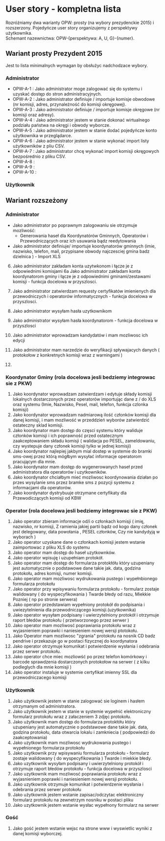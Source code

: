 # User story - kompletna lista 
Rozróżniamy dwa warianty OPW: prosty (na wybory prezydenckie 2015) i rozszerzony. Pojedyńcze user story organizujemy z perspektywy użytkownika.  
Schemant nazewnictwa: OPW-{perspektywa: A, U, G}-{numer}. 


## Wariant prosty Prezydent 2015 
Jest to lista minimalnych wymagan by obsłużyc nadchodzace wybory. 

### Administrator
* OPW-A-1 : Jako administrator moge zalogować się do systemu i uzyskać dostęp do stron administracyjnych.
* OPW-A-2 : Jako administrator definiuje / importuje komisje obwodowe (nr komisji, adres, przynależność do komisji okręgowej).
* OPW-A-3 : Jako administrator definiuje / importuje komisje okręgowe (nr komisji oraz adresy).
* OPW-A-4 : Jako administrator jestem w stanie dokonać wirtualnego podziału państwa na okręgi i obwody wyborcze. 
* OPW-A-5 : Jako administrator jestem w stanie dodać pojedyńcze konto użytkownika w przeglądarce. 
* OPW-A-6 : Jako administrator jestem w stanie wykonać import listy użytkowników z pliu CSV.
* OPW-A-7 : Jako administrator chcę wykonać import komisji okręgowych bezpośrednio z pliku CSV. 
* OPW-A-8 : 
* OPW-A-9 : 
* OPW-A-10 : 


### Użytkownik 




## Wariant rozszeżony
 

### Administrator 
* Jako administrator po poprawnym zalogowaniu sie otrzymuje mozliwość:
  * Generowania haseł dla Koordynatórów Gminnych, Operatorów i Przewodniczących oraz ich usuwania bądz reedytowania
* Jako administrator definiuje/ importuje koordynatorów gminnych (imie, nazwisko, telefon, mail, przypisane obwody najczesciej gmina badz dzielnica ) - Import XLS
6. Jako administrator zakładam konta  uzytwkonom  i łącze je z odpowiednimi komisjami
6a  Jako administrator zakładam konta koordynatorom gminy  i łącze je z odpowiednimi gminami/zestawami komisji - funkcja docelowa w przyszlosci. 

7. Jako administrator zatwierdzam requesty certyfikatów imienienych dla przewodniczych i operatorów informatycznych - funkcja docelowa w przyszlosci. 
8. Jako administrator wysyłam hasła uzytkownikom 
9. Jako administrator wysyłam hasła koordynatorom - funkcja docelowa w przyszlosci
10. Jako administrator wprowadzam kandydatów i mam mozliwosc ich edycji  
11. Jako administrator mam narzedzie do weryfikacji spływajacych danych ( protokołow z konkretnych komisji wraz z warningami ) 
12. 



### Koordynator Gminy  (rola docelowa jesli bedziemy integrowac sie z PKW)
1. Jako koordynator wprowadzam zatwierdzam i edytuje składy komisji lokalnych dostarczonych przez operatorów importując dane z / do XLS  oraz systemu (Imie, Nazwisko, Pesel, mail, telefon, funkcja czlonka komisji)
2. Jako koordynator wprowadzam nadmiarową ilość członków komisji dla danej komisji, i mam mozliwość w przeddzień wyborów zatwierdzić ostateczny sklad komisji. 
3. Jako koordynator mam dostęp do częsci systemu który waliduje członków komisji i ich poprawność przed ostatecznym zaakceptowaniem składu komisji ( walidacja po PESEL, zameldowaniu, czy wystepuje dany członek komisji tylko w jednej komisji)
4. Jako koordynator najlepiej jakbym mial dostep w systemie do bramki sms-owej przez którą mógłbym wysyłać informacje operatorom pracującym dla mnie.
5. Jako koordynator mam dostęp do wygenerowanych haseł przed administratora dla operatorów i uzytkowników.
6. Jako koordynator chciałbym mieć mozliwosc koordynowania działan po przes wysylanie sms przez bramke sms z pozycji systemu z informacjami dla operatorów. 
7. Jako koordynator dystrybuuje otrzymane certyfikaty dla Przewodiczących komisji od KBW


### Operator (rola docelowa jesli  bedziemy integrowac sie z PKW)
1. Jako operator zbieram informacje od/i o członkach komisji ( imię, nazwisko, nr komisji, Z ramienia jakiej partii bądz od kogo dany członek jest delegowany, data powołania , PESEL członków, Czy nie kandydyją w wyborach ) 
2. Jako operator uzyskane dane o członkach komisji jestem wstanie zaimportowac z pliku XLS do systemu
3. Jako operator mam dostęp do haseł uzytkownków.
4. Jako operator wpisuję  i uzupełniam protokół.
5. Jako operator mam dostęp do formularza protokłółu który uzupeniany jest automatycznie o podstawowe dane takie jak. data, godzina protokołu, adres komisji, numer komisji.
6. Jako operator mam mozliwosc wydrukowania pustego i wypełnbionego formularza protokołu
7. Jako operator przy wpisywaniu formularza protokołu - formularz zostaje walidowany ( do wyspecyfikowania ) Twarde błedy od razu, Miekkie Pozniej ( np po stronie serwera)
8.  Jako operator przedstawiam wypełniony protokół do podpisania i uwiezytelnienia dla przewodniczącego komisji.(uzytkownika)
9. Jako operator wysyłam podpisany i uwierzytelniony protokół i otrzymuje raport błedów protokołu ( przetworzonego przez serwer )
10. Jako operator mam mozliwosć poprawiania protokołu wraz z wyjasnieniem poprawki i  naniesieniem nowej wersji ptotokołu.
11. Jako Operator mam mozliwosc "zgrania" protokołu na nosnik CD badz pendrive i przekazuje go w postaci fizycznej do koordynatora
12. Jako operator otrzymuje komunikat i potwierdzenie wysłania i odebrania przez serwer protokołu. 
13. Jako operator chce miec mozliowść po przez telefon komórkowy i barcode sprawdzenia dostarczonych protokołow na serwer ( z kilku podleglych dla mnie komisji )
14. Jako operator instaluje w systemie certyfikat imienny SSL dla przewodniczacego komisji 
 


### Użytkownik
1. Jako użytkownik jestem w stanie zalogować sie loginem i hasłem otrzymanym od administratora.
2. Jako użytkownik jestem w stanie w systemie wypełnić elektroniczny formularz protokołu wraz z załaczeniem 3 zdjęc protokołu. 
3. Jako użytkownik mam dostęp do formularza protokłółu który uzupeniany jest automatycznie o podstawowe dane takie jak. data, godzina protokołu, data otwarcia lokalu i zamkniecia ( podpowiedzi do zaakceptowania) 
4. Jako uzytkownik mam mozliwosc wydrukowania pustego i wypełnionego formularza protokołu
5. Jako uzytkownik przy wpisywaniu formularza protokołu - formularz zostaje walidowany ( do wyspecyfikowania ) Twarde i miekkie błedy. 
6. Jako uzytkownik wysyłam podpisany i uwierzytelniony protokół i otrzymuje raport błedów protokołu - funkcja docelowa w przyszlosci 
7. Jako uzytkownik mam mozliwosć poprawiania protokołu wraz z wyjasnieniem poprawki i  naniesieniem nowej wersji protokołu.
8.  Jako uzytkownik otrzymuje komunikat i potwierdzenie wysłania i odebrania przez serwer protokołu
9. Jako użytkownik jestem wstanie zapisac/odczytac elektroniczny formularz protokołu na zewnetrzym nosniku w postaci pliku
10. Jako uzytkownik jestem wstanie wysłac wypełnony formularz na serwer



### Gość

1. Jako gość  jestem wstanie wejsc na strone www i wyswietlic wyniki z danej komisji wyborczej. 





